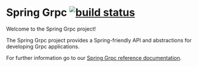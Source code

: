 # Spring Grpc [![build status](https://github.com/spring-projects-experimental/spring-grpc/actions/workflows/deploy.yml/badge.svg)](https://github.com/spring-projects/spring-ai/actions/workflows/deploy.yml)

Welcome to the Spring Grpc project!

The Spring Grpc project provides a Spring-friendly API and abstractions for developing Grpc applications.

For further information go to our [Spring Grpc reference documentation](https://docs.spring.io/spring-grpc/reference/).

